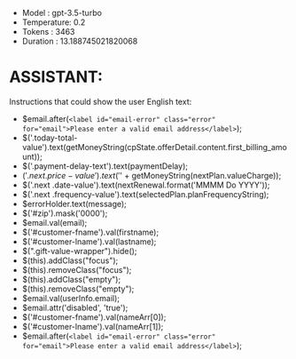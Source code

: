 - Model      : gpt-3.5-turbo
- Temperature: 0.2
- Tokens     : 3463
- Duration   : 13.188745021820068


# ASSISTANT:
Instructions that could show the user English text:
- $email.after(`<label id="email-error" class="error" for="email">Please enter a valid email address</label>`);
- $('.today-total-value').text(getMoneyString(cpState.offerDetail.content.first_billing_amount));
- $('.payment-delay-text').text(paymentDelay);
- $('.next .price-value').text('$' + getMoneyString(nextPlan.valueCharge));
- $('.next .date-value').text(nextRenewal.format('MMMM Do YYYY'));
- $('.next .frequency-value').text(selectedPlan.planFrequencyString);
- $errorHolder.text(message);
- $('#zip').mask('0000');
- $email.val(email);
- $('#customer-fname').val(firstname);
- $('#customer-lname').val(lastname);
- $(".gift-value-wrapper").hide();
- $(this).addClass("focus");
- $(this).removeClass("focus");
- $(this).addClass("empty");
- $(this).removeClass("empty");
- $email.val(userInfo.email);
- $email.attr('disabled', 'true');
- $('#customer-fname').val(nameArr[0]);
- $('#customer-lname').val(nameArr[1]);
- $email.after(`<label id="email-error" class="error" for="email">Please enter a valid email address</label>`);

